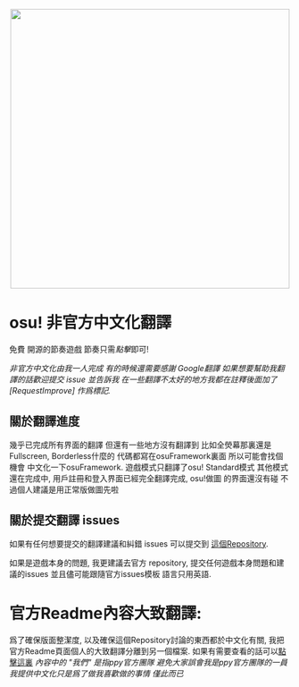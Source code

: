 ﻿<p align="center">
  <img width="500px" src="assets/lazer.png">
</p>

# osu! 非官方中文化翻譯
  
免費 開源的節奏遊戲 節奏只需*點擊*即可! 

*非官方中文化由我一人完成 有的時候還需要感謝 Google翻譯 如果想要幫助我翻譯的話歡迎提交 issue 並告訴我 在一些翻譯不太好的地方我都在註釋後面加了 [RequestImprove] 作爲標記.*

## 關於翻譯進度 

幾乎已完成所有界面的翻譯 但還有一些地方沒有翻譯到 比如全熒幕那裏還是Fullscreen, Borderless什麼的 代碼都寫在osuFramework裏面 所以可能會找個機會 中文化一下osuFramework.
遊戲模式只翻譯了osu! Standard模式 其他模式還在完成中, 用戶註冊和登入界面已經完全翻譯完成, osu!做圖 的界面還沒有碰 不過個人建議是用正常版做圖先啦 

## 關於提交翻譯 issues

如果有任何想要提交的翻譯建議和糾錯 issues 可以提交到 [這個Repository](https://github.com/appleneko2001/osu-zhtw-translate-issues).

如果是遊戲本身的問題, 我更建議去官方 repository, 提交任何遊戲本身問題和建議的issues 並且儘可能跟隨官方issues模板 語言只用英語.

# 官方Readme內容大致翻譯:
爲了確保版面整潔度, 以及確保這個Repository討論的東西都於中文化有關, 我把官方Readme頁面個人的大致翻譯分離到另一個檔案. 如果有需要查看的話可以[點擊這裏](README_zh-tw.md)
*內容中的 "我們" 是指ppy官方團隊 避免大家誤會我是ppy官方團隊的一員 我提供中文化只是爲了做我喜歡做的事情 僅此而已*